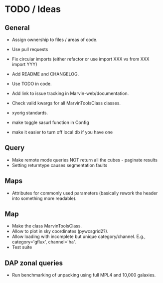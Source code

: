 # TODO / Ideas

## General

- Assign ownership to files / areas of code.
- Use pull requests
- Fix circular imports (either refactor or use import XXX vs from XXX import YYY)
- Add README and CHANGELOG.
- Use TODO in code.
- Add link to issue tracking in Marvin-web/documentation.
- Check valid kwargs for all MarvinToolsClass classes.
- xyorig standards.

- make toggle sasurl function in Config
- make it easier to turn off local db if you have one

## Query

- Make remote mode queries NOT return all the cubes - paginate results
- Setting returntype causes segmentation faults

## Maps

- Attributes for commonly used parameters (basically rework the header into
    something more readable).


## Map

- Make the class MarvinToolsClass.
- Allow to plot in sky coordinates (pywcsgrid2?).
- Allow loading with incomplete but unique category/channel. E.g.,
    category='gflux', channel='ha'.
- Test suite


## DAP zonal queries

- Run benchmarking of unpacking using full MPL4 and 10,000 galaxies.
